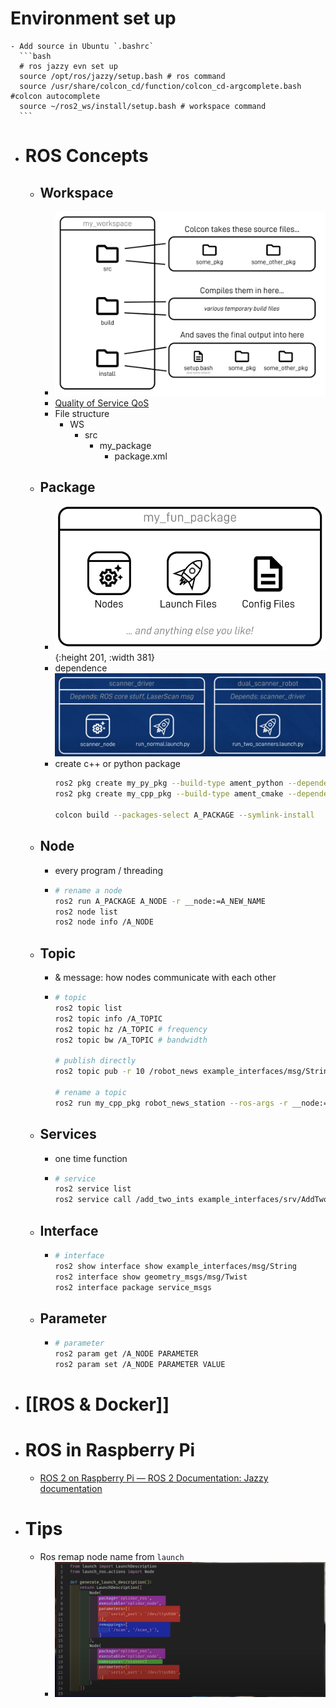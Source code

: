 # Environment set up
	- Add source in Ubuntu `.bashrc`
	  ```bash
	  # ros jazzy evn set up
	  source /opt/ros/jazzy/setup.bash # ros command
	  source /usr/share/colcon_cd/function/colcon_cd-argcomplete.bash #colcon autocomplete
	  source ~/ros2_ws/install/setup.bash # workspace command
	  ```
- # ROS Concepts
	- ## Workspace
		- ![image.png](../assets/image_1686261313552_0.png)
		- [Quality of Service QoS](https://docs.ros.org/en/foxy/Concepts/About-Quality-of-Service-Settings.html)
		- File structure
			- WS
				- src
					- my_package
						- package.xml
	- ## Package
		- ![image.png](../assets/image_1686260792774_0.png){:height 201, :width 381}
		- dependence
		  ![image.png](../assets/image_1686260853143_0.png)
		- create c++ or python package
		  ```bash
		  ros2 pkg create my_py_pkg --build-type ament_python --dependencies rclpy
		  ros2 pkg create my_cpp_pkg --build-type ament_cmake --dependencies rclcpp
		  
		  colcon build --packages-select A_PACKAGE --symlink-install
		  ```
	- ## Node
		- every program / threading
		- ```bash
		  # rename a node
		  ros2 run A_PACKAGE A_NODE -r __node:=A_NEW_NAME
		  ros2 node list
		  ros2 node info /A_NODE
		  ```
	- ## Topic
		- & message: how nodes communicate with each other
		- ```bash
		  # topic
		  ros2 topic list
		  ros2 topic info /A_TOPIC
		  ros2 topic hz /A_TOPIC # frequency
		  ros2 topic bw /A_TOPIC # bandwidth
		  
		  # publish directly
		  ros2 topic pub -r 10 /robot_news example_interfaces/msg/String "{data: 'hello from termina'}"
		  
		  # rename a topic
		  ros2 run my_cpp_pkg robot_news_station --ros-args -r __node:=my_station -r robot_news:=my_news
		  ```
	- ## Services
		- one time function
		- ```bash
		  # service
		  ros2 service list
		  ros2 service call /add_two_ints example_interfaces/srv/AddTwoInts  "{a: 2,b: 4}"
		  ```
	- ## Interface
		- ```bash
		  # interface
		  ros2 show interface show example_interfaces/msg/String
		  ros2 interface show geometry_msgs/msg/Twist
		  ros2 interface package service_msgs
		  ```
	- ## Parameter
		- ```bash
		  # parameter
		  ros2 param get /A_NODE PARAMETER
		  ros2 param set /A_NODE PARAMETER VALUE
		  ```
- # [[ROS & Docker]]
- # ROS in Raspberry Pi
	- [ROS 2 on Raspberry Pi — ROS 2 Documentation: Jazzy documentation](http://docs.ros.org/en/jazzy/How-To-Guides/Installing-on-Raspberry-Pi.html)
- # Tips
	- Ros remap node name from `launch`
		- ![image.png](../assets/image_1686260428021_0.png)